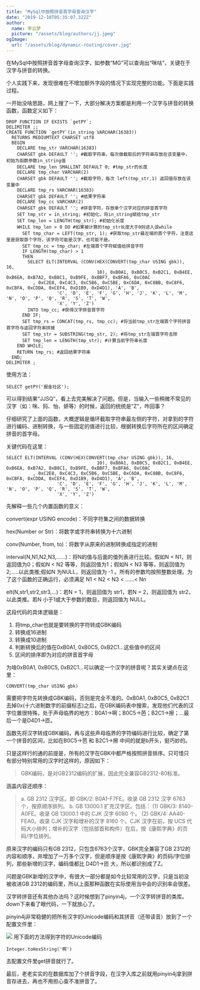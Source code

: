 ```yaml
---
title: "MySql中按照拼音首字母查询汉字"
date: "2019-12-10T05:35:07.322Z"
author:
  name: 李云梦
  picture: "/assets/blog/authors/jj.jpeg"
ogImage:
  url: "/assets/blog/dynamic-routing/cover.jpg"
---
```


在MySql中按照拼音首字母查询汉字，如参数“MG”可以查询出“咪咕”，关键在于汉字与拼音的转换。

个人实践下来，发现很难在不增加额外字段的情况下实现完整的功能。下面是实践过程。

一开始没啥思路，网上搜了一下，大部分解决方案都是利用一个汉字与拼音的转换函数，函数定义如下：

```
DROP FUNCTION IF EXISTS `getPY`;
DELIMITER ;;
CREATE FUNCTION `getPY`(in_string VARCHAR(16383))
  RETURNS MEDIUMTEXT CHARSET utf8
  BEGIN
    DECLARE tmp_str VARCHAR(16383)
    CHARSET gbk DEFAULT ''; #截取字符串，每次做截取后的字符串存放在该变量中，初始为函数参数in_string值
    DECLARE tmp_len SMALLINT DEFAULT 0; #tmp_str的长度
    DECLARE tmp_char VARCHAR(2)
    CHARSET gbk DEFAULT ''; #截取字符，每次 left(tmp_str,1) 返回值存放在该变量中
    DECLARE tmp_rs VARCHAR(16383)
    CHARSET gbk DEFAULT ''; #结果字符串
    DECLARE tmp_cc VARCHAR(2)
    CHARSET gbk DEFAULT ''; #拼音字符，存放单个汉字对应的拼音首字符
    SET tmp_str = in_string; #初始化，将in_string赋给tmp_str
    SET tmp_len = LENGTH(tmp_str); #初始化长度
    WHILE tmp_len > 0 DO #如果被计算的tmp_str长度大于0则进入该while
      SET tmp_char = LEFT(tmp_str, 1); #获取tmp_str最左端的首个字符，注意这里是获取首个字符，该字符可能是汉字，也可能不是。
      SET tmp_cc = tmp_char; #左端首个字符赋值给拼音字符
      IF LENGTH(tmp_char) > 1
      THEN
        SELECT ELT(INTERVAL (CONV(HEX(CONVERT(tmp_char USING gbk)), 16,
                                  10), 0xB0A1, 0xB0C5, 0xB2C1, 0xB4EE, 0xB6EA, 0xB7A2, 0xB8C1, 0xB9FE, 0xBBF7, 0xBFA6, 0xC0AC
          , 0xC2E8, 0xC4C3, 0xC5B6, 0xC5BE, 0xC6DA, 0xC8BB, 0xC8F6, 0xCBFA, 0xCDDA, 0xCEF4, 0xD1B9, 0xD4D1), 'A', 'B',
                   'C', 'D', 'E', 'F', 'G', 'H', 'J', 'K', 'L', 'M', 'N', 'O', 'P', 'Q', 'R', 'S', 'T', 'W',
                   'X', 'Y', 'Z')
        INTO tmp_cc; #获得汉字拼音首字符
      END IF;
      SET tmp_rs = CONCAT(tmp_rs, tmp_cc); #将当前tmp_str左端首个字符拼音首字符与返回字符串拼接
      SET tmp_str = SUBSTRING(tmp_str, 2); #将tmp_str左端首字符去除
      SET tmp_len = LENGTH(tmp_str); #计算当前字符串长度
    END WHILE;
    RETURN tmp_rs; #返回结果字符串
  END;
DELIMITER ;
```
使用方法：
```
SELECT getPY('掘金社区');
```
可以得到结果“JJSQ”，看上去完美解决了问题。但是，当输入一些稍微不常见的汉字（如：咪、犸、怡、妍等）的时候，返回的统统是“Z”，咋回事？

仔细研究了上面的函数，大概逻辑是循环截取字符串最左侧的字符，对拿到的字符进行编码、进制转换，与一些固定的值进行比较，根据转换后字符所在的区间确定拼音的首字母。

关键代码在这里：
```
SELECT ELT(INTERVAL (CONV(HEX(CONVERT(tmp_char USING gbk)), 16,
                                  10), 0xB0A1, 0xB0C5, 0xB2C1, 0xB4EE, 0xB6EA, 0xB7A2, 0xB8C1, 0xB9FE, 0xBBF7, 0xBFA6, 0xC0AC
          , 0xC2E8, 0xC4C3, 0xC5B6, 0xC5BE, 0xC6DA, 0xC8BB, 0xC8F6, 0xCBFA, 0xCDDA, 0xCEF4, 0xD1B9, 0xD4D1), 'A', 'B',
                   'C', 'D', 'E', 'F', 'G', 'H', 'J', 'K', 'L', 'M', 'N', 'O', 'P', 'Q', 'R', 'S', 'T', 'W',
                   'X', 'Y', 'Z')
```
先解释一些几个内置函数的意义：

convert(expr USING encode)：不同字符集之间的数据转换

hex(Number or Str)：将数字或字符串转换为十六进制

conv(Number, from, to)：将数字从原来的进制转换成指定的进制

interval(N,N1,N2,N3,......)：将N的值与后面的值列表进行比较。假如N < N1，则返回值为0；假如N < N2 等等，则返回值为1；假如N < N3 等等，则返回值为2;.....以此类推;假如N 为NULL，则返回值为 -1 。所有的参数均按照整数处理。为了这个函数的正确运行，必须满足 N1 < N2 < N3 < ……< Nn 

elt(N,str1,str2,str3,...)：若N = 1，则返回值为 str1，若N = 2，则返回值为 str2，以此类推。若N 小于1或大于参数的数目，则返回值为 NULL。

这段代码的具体逻辑是：
1. 将tmp_char也就是要转换的字符转成GBK编码
2. 转换成16进制
3. 转换成10进制
4. 判断转换后的值在0xB0A1, 0xB0C5, 0xB2C1...这些值中的区间
5. 区间的排序即为对应的拼音首字母

为啥0xB0A1, 0xB0C5, 0xB2C1...可以确定一个汉字的拼音呢？其实关键点在这里：
```
CONVERT(tmp_char USING gbk)
```
需要把字符先转换成GBK编码，否则是完全不准的。0xB0A1, 0xB0C5, 0xB2C1去掉0x(十六进制数字的前缀标志)之后，在GBK编码表中搜索，发现他们代表的汉字位置很特殊，处于声母临界的地方：B0A1->啊；B0C5->芭；B2C1->擦；...最后一个是D4D1->匝。

函数先将汉字转成GBK编码，再与这些声母临界的字符编码进行比较，确定了第一个拼音的区间，比如在B0C5->芭 和 B2C1->擦 中间的就是b开头，挺巧妙的。

只是这样行的通的前提是，所有的汉字在GBK中都严格按照拼音排序。只可惜只有部分特别常用的汉字时这样的，原因如下：
> GBK编码，是对GB2312编码的扩展，因此完全兼容GB2312-80标准。

涵盖内容还顺序：
> a. GB 2312 汉字区。即 GBK/2: B0A1-F7FE。收录 GB 2312 汉字 6763 个，按原顺序排列。
b. GB 13000.1 扩充汉字区。包括：
(1) GBK/3: 8140-A0FE。收录 GB 13000.1 中的 CJK 汉字 6080 个。
(2) GBK/4: AA40-FEA0。收录 CJK 汉字和增补的汉字 8160 个。CJK 汉字在前，按 UCS 代码大小排列；增补的汉字（包括部首和构件）在后，按《康熙字典》的页码/字位排列。

原来汉字的编码只有GB 2312，只包含6763个汉字，GBK完全兼容了GB 2312的内容和顺序，并增加了一万多个汉字，但是顺序是按《康熙字典》的页码/字位排列，那些新增的汉字，编码值都比 D4D1->匝 大，所以都识别成了Z。

问题是GBK新增的汉字中，有很大一部分都是如今比较常用的汉字，只是当初没被收进GB 2312的编码里，所以上面那种函数在实际使用当中会的识别率会很差。

汉字转拼音还有其他办法吗？这时候想到了pinyin4j，一个汉字转拼音的类库。down下来看了眼代码，一下就放心了。

pinyin4j非常稳健的把所有汉字的Unicode编码和其拼音（还带读音）放到了一个配置文件里：

![](https://p1-jj.byteimg.com/tos-cn-i-t2oaga2asx/gold-user-assets/2019/12/10/16eefecc2b3511e2~tplv-t2oaga2asx-image.image)
用下面的方法得到字符的Unicode编码
```
Integer.toHexString('啊')
```
去配置文件里get拼音就行了。

最后，老老实实的在数据库加了个拼音字段，在汉字入库之前就用pinyin4j拿到拼音存进去，再也不用担心查不准拼音了。
